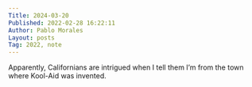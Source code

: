 ```yaml
---
Title: 2024-03-20
Published: 2022-02-28 16:22:11
Author: Pablo Morales
Layout: posts
Tag: 2022, note
---
```

Apparently, Californians are intrigued when I tell them I’m from the town where Kool-Aid was invented.
